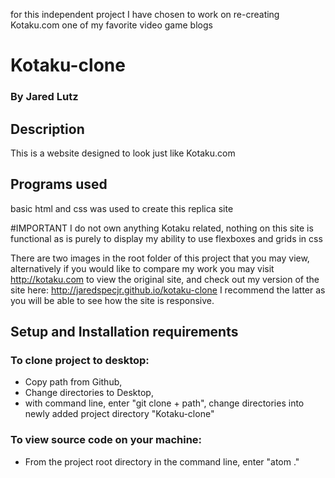 for this independent project I have chosen to work on re-creating Kotaku.com
one of my favorite video game blogs

# Kotaku-clone


### By Jared Lutz

## Description
This is a website designed to look just like Kotaku.com

## Programs used
basic html and css was used to create this replica site

#IMPORTANT
I do not own anything Kotaku related, nothing on this site is functional as is purely to display my ability to use flexboxes and grids in css

There are two images in the root folder of this project that you may view,
alternatively if you would like to compare my work you may visit http://kotaku.com
to view the original site, and check out my version of the site here: http://jaredspecjr.github.io/kotaku-clone
I recommend the latter as you will be able to see how the site is responsive.

## Setup and Installation requirements

### To clone project to desktop:
* Copy path from Github,
* Change directories to Desktop,
* with command line, enter "git clone + path", change directories into newly added project directory "Kotaku-clone"
### To view source code on your machine:
* From the project root directory in the command line, enter "atom ."
